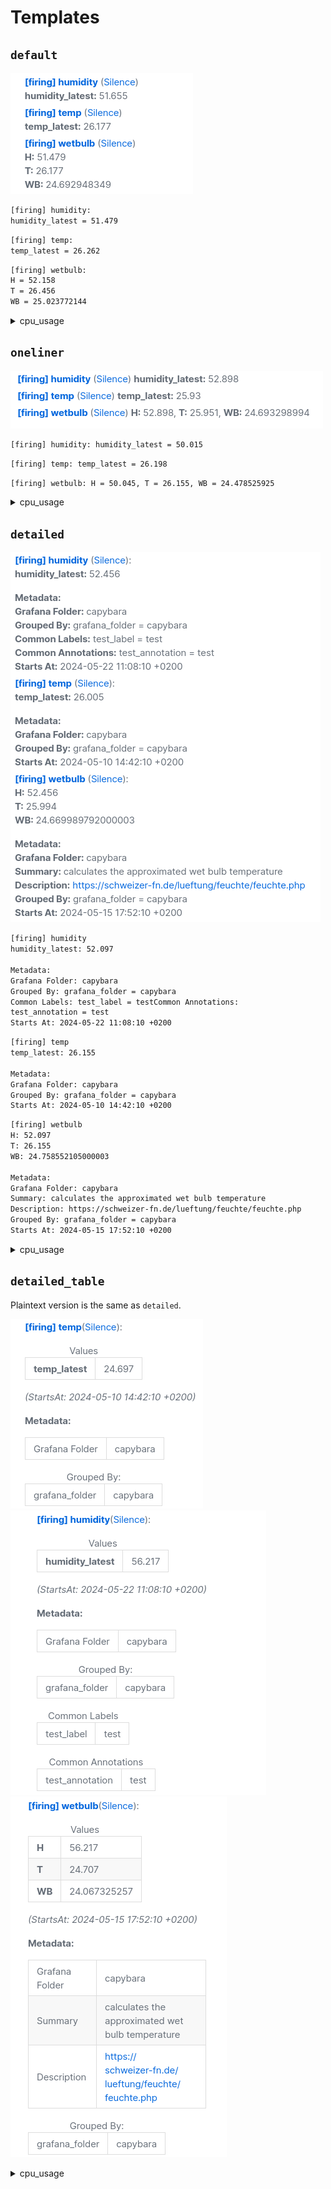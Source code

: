 # Templates

## `default`

![default template html](_screenshots/templates/default.html.png)

```txt
[firing] humidity:
humidity_latest = 51.479
```

```txt
[firing] temp:
temp_latest = 26.262
```

```txt
[firing] wetbulb:
H = 52.158
T = 26.456
WB = 25.023772144
```

<details><summary>cpu_usage</summary>

![default template html cpu usage](_screenshots/templates/default-cpu_usage.html.png)

```txt
[firing] cpu_usage cpu=0:
B = 2.4578
[firing] cpu_usage cpu=1:
B = 2.4058
[firing] cpu_usage cpu=2:
B = 2.48043
[firing] cpu_usage cpu=3:
B = 2.41827
[firing] cpu_usage cpu=4:
B = 2.2762
[firing] cpu_usage cpu=5:
B = 9.42877
[firing] cpu_usage cpu=6:
B = 2.36813
[firing] cpu_usage cpu=7:
B = 2.40608
```

</details>

## `oneliner`

![oneliner template html](_screenshots/templates/oneliner.html.png)

```txt
[firing] humidity: humidity_latest = 50.015
```

```txt
[firing] temp: temp_latest = 26.198
```

```txt
[firing] wetbulb: H = 50.045, T = 26.155, WB = 24.478525925
```

<details><summary>cpu_usage</summary>

![oneliner template html cpu usage](_screenshots/templates/oneliner-cpu_usage.html.png)

```txt
[firing] cpu_usage cpu=0: B = 2.46086
[firing] cpu_usage cpu=1: B = 2.40885
[firing] cpu_usage cpu=2: B = 2.48347
[firing] cpu_usage cpu=3: B = 2.4212
[firing] cpu_usage cpu=4: B = 2.27917
[firing] cpu_usage cpu=5: B = 9.42941
[firing] cpu_usage cpu=6: B = 2.37108
[firing] cpu_usage cpu=7: B = 2.40908
```

</details>

## `detailed`

![detailed template html ](_screenshots/templates/detailed.html.png)

```txt
[firing] humidity
humidity_latest: 52.097

Metadata:
Grafana Folder: capybara
Grouped By: grafana_folder = capybara
Common Labels: test_label = testCommon Annotations:
test_annotation = test
Starts At: 2024-05-22 11:08:10 +0200
```

```txt
[firing] temp
temp_latest: 26.155

Metadata:
Grafana Folder: capybara
Grouped By: grafana_folder = capybara
Starts At: 2024-05-10 14:42:10 +0200
```

```txt
[firing] wetbulb
H: 52.097
T: 26.155
WB: 24.758552105000003

Metadata:
Grafana Folder: capybara
Summary: calculates the approximated wet bulb temperature
Description: https://schweizer-fn.de/lueftung/feuchte/feuchte.php
Grouped By: grafana_folder = capybara
Starts At: 2024-05-15 17:52:10 +0200
```

<details><summary>cpu_usage</summary>

![detailed template html cpu usage](_screenshots/templates/detailed-cpu_usage.html.png)

```txt
[firing] cpu_usage
B: 2.46297
Labels: cpu = 0

[firing] cpu_usage
B: 2.41088
Labels: cpu = 1

[firing] cpu_usage
B: 2.48554
Labels: cpu = 2

[firing] cpu_usage
B: 2.42328
Labels: cpu = 3

[firing] cpu_usage
B: 2.28143
Labels: cpu = 4

[firing] cpu_usage
B: 9.42974
Labels: cpu = 5

[firing] cpu_usage
B: 2.37328
Labels: cpu = 6

[firing] cpu_usage
B: 2.41123
Labels: cpu = 7

Metadata:
Grafana Folder: capybara
Summary: CPU usage by core
Description: Does what it says on the tin
Grouped By: grafana_folder = capybara
Common Annotations:
customLabel = Test Test Test
runbook_url = https://web.archive.org/
Starts At: 2024-05-25 06:25:10 +0200
```

</details>

## `detailed_table`

Plaintext version is the same as `detailed`.

![detailed table template temp](_screenshots/templates/detailed_table-temp.html.png)  
![detailed table template humidity](_screenshots/templates/detailed_table-humidity.html.png)  
![detailed table template wetbulb](_screenshots/templates/detailed_table-wetbulb.html.png)

<details><summary>cpu_usage</summary>

![detailed table template cpu_usage0](_screenshots/templates/detailed_table-cpu_usage0.html.png)  
(...)  
![detailed table template cpu_usage1](_screenshots/templates/detailed_table-cpu_usage1.html.png)

</details>

